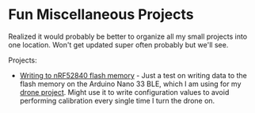 # Fun Miscellaneous Projects

Realized it would probably be better to organize all my small projects into one
location. Won't get updated super often probably but we'll see.

Projects:

- [Writing to nRF52840 flash memory](https://github.com/anivelle/misc-projects/tree/main/write-flash) - Just a test on writing data to the flash memory 
  on the Arduino Nano 33 BLE, which I am using for my [drone project](https://github.com/anivelle/drone-controller). Might use it to write configuration
  values to avoid performing calibration every single time I turn the drone on.
